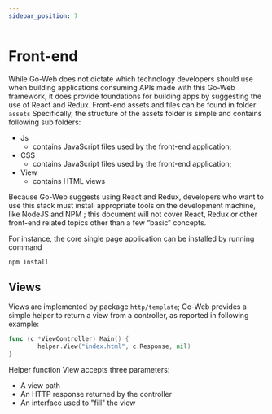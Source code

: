```yaml
---
sidebar_position: 7
---
```

# Front-end
While Go-Web does not dictate which technology developers should use when building applications consuming APIs made with this Go-Web framework, it does provide foundations for building apps by suggesting the use of React and Redux.
Front-end assets and files can be found in folder `assets`
Specifically, the structure of the assets folder is simple and contains following sub folders:

* Js
  * contains JavaScript files used by the front-end application;
* CSS
  * contains JavaScript files used by the front-end application;
* View
  * contains HTML views

Because Go-Web suggests using React and Redux, developers who want to use this stack must install appropriate tools on the development machine, like NodeJS and NPM ; this document will not cover React, Redux or other front-end related topics other than a few “basic” concepts. 

For instance, the core single page application can be installed by running command
```bash
npm install
```

## Views
Views are implemented by package `http/template`; Go-Web provides a simple helper to return a view from a controller, as reported in following example:

```go title="View helper"
func (c *ViewController) Main() {
        helper.View("index.html", c.Response, nil)
}
```

Helper function View accepts three parameters:
* A view path
* An HTTP response returned by the controller
* An interface used to "fill" the view